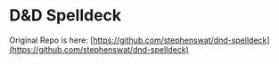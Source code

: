# D&D Spelldeck

Original Repo is here:
[https://github.com/stephenswat/dnd-spelldeck](https://github.com/stephenswat/dnd-spelldeck)
